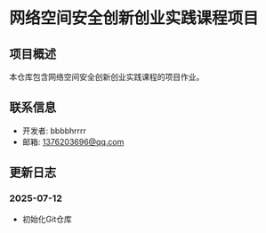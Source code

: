 # 网络空间安全创新创业实践课程项目

## 项目概述

本仓库包含网络空间安全创新创业实践课程的项目作业。

## 联系信息

- 开发者: bbbbhrrrr
- 邮箱: 1376203696@qq.com

## 更新日志

### 2025-07-12
- 初始化Git仓库
